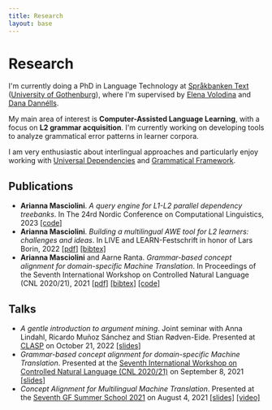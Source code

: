 ```yaml
---
title: Research
layout: base
---
```


# Research

I'm currently doing a PhD in Language Technology at [Språkbanken Text](https://spraakbanken.gu.se/) ([University of Gothenburg](https://www.gu.se/)), where I'm supervised by [Elena Volodina](https://spraakbanken.gu.se/om/personal/elena) and [Dana Dannélls](https://spraakbanken.gu.se/om/personal/dana).

My main area of interest is __Computer-Assisted Language Learning__, with a focus on __L2 grammar acquisition__.
I'm currently working on developing tools to analyze grammatical error patterns in learner corpora. 

I am very enthusiastic about interlingual approaches and particularly enjoy working with [Universal Dependencies](https://universaldependencies.org/) and [Grammatical Framework](grammaticalframework.org/).

## Publications
- __Arianna Masciolini__. _A query engine for L1-L2 parallel dependency treebanks_. In The 24rd Nordic Conference on Computational Linguistics, 2023 [[code]](https://github.com/harisont/L2-UD)
- __Arianna Masciolini__. _Building a multilingual AWE tool for L2 learners: challenges and ideas_. In LIVE and LEARN-Festschrift in honor of Lars Borin, 2022 [[pdf]](https://gupea.ub.gu.se/bitstream/handle/2077/74254/GU-ISS-2022-03%20Lars%20Borin%20Festskrift%20Digital%20publicering%20221121.pdf?sequence=1) [[bibtex]](https://scholar.googleusercontent.com/scholar.bib?q=info:zZIiy0RQ_p8J:scholar.google.com/&output=citation&scisdr=CgUDj3NlEMm3qY3inS0:AAGBfm0AAAAAZB3khS2L7PXzVS-aabDhaGu23PkB_Pd-&scisig=AAGBfm0AAAAAZB3kheHh-LHN8Dit-2GOSwArUKdThSc3&scisf=4&ct=citation&cd=-1&hl=en)
- __Arianna Masciolini__ and Aarne Ranta. _Grammar-based concept alignment for domain-specific Machine Translation_. In Proceedings of the Seventh International Workshop on Controlled Natural Language (CNL 2020/21), 2021 [[pdf]](https://aclanthology.org/2021.cnl-1.2.pdf) [[bibtex]](https://scholar.googleusercontent.com/scholar.bib?q=info:zkznF2tA9WsJ:scholar.google.com/&output=citation&scisdr=CgUDj3NlEMm3qY3GEZ4:AAGBfm0AAAAAZB3ACZ794MvCpG4CLoUdx-Jz-WWSTTga&scisig=AAGBfm0AAAAAZB3ACWx4UCuBAGi5HJb1hjZ6czuhZUS7&scisf=4&ct=citation&cd=-1&hl=en) [[code]](https://github.com/harisont/concept-alignment) 

## Talks
- _A gentle introduction to argument mining_. Joint seminar with Anna Lindahl, Ricardo Muñoz Sánchez and Stian Rødven-Eide. Presented at [CLASP](https://gu-clasp.github.io/events/seminars/2022-10-21/) on October 21, 2022 [[slides]](https://rimusa.github.io/documents/presentations/A%20gentle%20introduction%20to%20argument%20mining.pdf)
- _Grammar-based concept alignment for domain-specific Machine Translation_. Presented at the [Seventh International Workshop on Controlled Natural Language (CNL 2020/21)](http://www.sigcnl.org/cnl2020.html) on September 8, 2021 [[slides]](https://github.com/harisont/concept-alignment/blob/master/paper/slides/presentation.pdf)
- _Concept Alignment for Multilingual
Machine Translation_. Presented at the [Seventh GF Summer School 2021](http://school.grammaticalframework.org/2021/) on August 4, 2021 [[slides]](https://raw.githubusercontent.com/harisont/concept-alignment/master/summer-school/presentation.pdf) [[video]](https://youtu.be/h2GR7RbghnE?t=4104)
